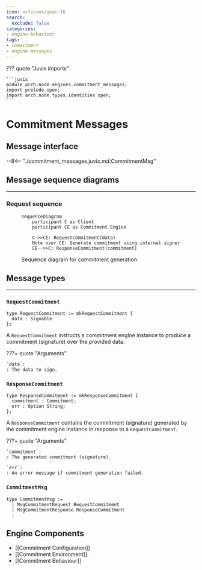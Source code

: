 ```yaml
---
icon: octicons/gear-16
search:
  exclude: false
categories:
- engine-behaviour
tags:
- commitment
- engine-messages
---
```


??? quote "Juvix imports"

    ```juvix
    module arch.node.engines.commitment_messages;
    import prelude open;
    import arch.node.types.identities open;
    ```

# Commitment Messages

## Message interface

--8<-- "./commitment_messages.juvix.md:CommitmentMsg"


## Message sequence diagrams

---

### Request sequence

<!-- --8<-- [start:message-sequence-diagram] -->
<figure markdown="span">

```mermaid
sequenceDiagram
    participant C as Client
    participant CE as Commitment Engine

    C->>CE: RequestCommitment(data)
    Note over CE: Generate commitment using internal signer
    CE-->>C: ResponseCommitment(commitment)
```

<figcaption markdown="span">
Sequence diagram for commitment generation.
</figcaption>
</figure>
<!-- --8<-- [end:message-sequence-diagram] -->

## Message types

---

### `RequestCommitment`

```juvix
type RequestCommitment := mkRequestCommitment {
  data : Signable
};
```

A `RequestCommitment` instructs a commitment engine instance to produce a
commitment (signature) over the provided data.

???+ quote "Arguments"

    `data`:
    : The data to sign.

### `ResponseCommitment`

```juvix
type ResponseCommitment := mkResponseCommitment {
  commitment : Commitment;
  err : Option String;
};
```

A `ResponseCommitment` contains the commitment (signature) generated by the
commitment engine instance in response to a `RequestCommitment`.

???+ quote "Arguments"

    `commitment`:
    : The generated commitment (signature).

    `err`:
    : An error message if commitment generation failed.

### `CommitmentMsg`

<!-- --8<-- [start:CommitmentMsg] -->
```juvix
type CommitmentMsg :=
  | MsgCommitmentRequest RequestCommitment
  | MsgCommitmentResponse ResponseCommitment
  ;
```
<!-- --8<-- [end:CommitmentMsg] -->

## Engine Components

- [[Commitment Configuration]]
- [[Commitment Environment]]
- [[Commitment Behaviour]]
